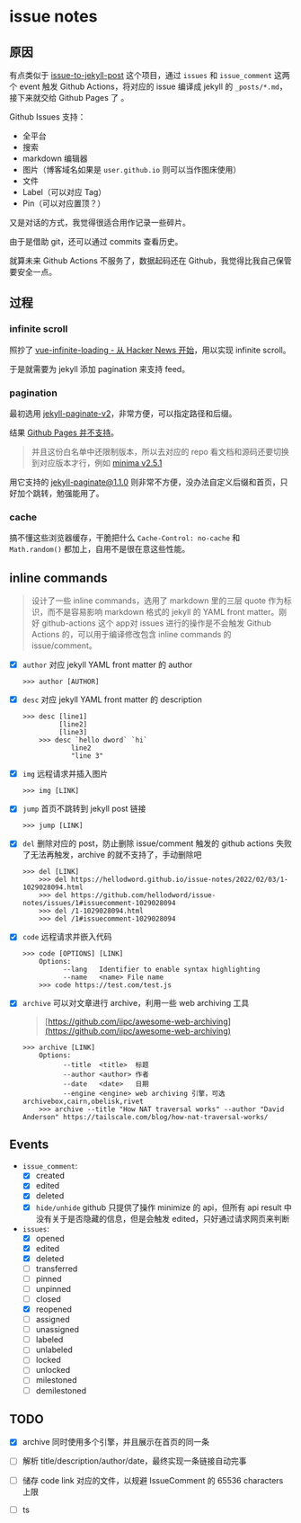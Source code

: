 # issue notes

## 原因

有点类似于 [issue-to-jekyll-post](https://github.com/yoshum/issue-to-jekyll-post) 这个项目，通过 `issues` 和 `issue_comment` 这两个 event 触发 Github Actions，将对应的 issue 编译成 jekyll 的 `_posts/*.md`，接下来就交给 Github Pages 了 。

Github Issues 支持：
- 全平台
- 搜索
- markdown 编辑器
- 图片（博客域名如果是 `user.github.io` 则可以当作图床使用）
- 文件
- Label（可以对应 Tag）
- Pin（可以对应置顶？）

又是对话的方式，我觉得很适合用作记录一些碎片。

由于是借助 git，还可以通过 commits 查看历史。

就算未来 Github Actions 不服务了，数据起码还在 Github，我觉得比我自己保管要安全一点。

## 过程

### infinite scroll

照抄了 [vue-infinite-loading - 从 Hacker News 开始](https://github.com/PeachScript/vue-infinite-loading/blob/4baed2bb078f076d3bff48c783ed324236630ed6/docs/zh/guide/start-with-hn.md)，用以实现 infinite scroll。

于是就需要为 jekyll 添加 pagination 来支持 feed。

### pagination

最初选用 [jekyll-paginate-v2](https://github.com/sverrirs/jekyll-paginate-v2)，非常方便，可以指定路径和后缀。

结果 [Github Pages 并不支持](https://pages.github.com/versions/)。

> 并且这份白名单中还限制版本，所以去对应的 repo 看文档和源码还要切换到对应版本才行，例如 [minima v2.5.1](https://github.com/jekyll/minima/tree/v2.5.1)

用它支持的 [jekyll-paginate@1.1.0](https://github.com/jekyll/jekyll-paginate/tree/v1.1.0) 则非常不方便，没办法自定义后缀和首页，只好加个跳转，勉强能用了。

### cache

搞不懂这些浏览器缓存，干脆把什么 `Cache-Control: no-cache` 和 `Math.random()` 都加上，自用不是很在意这些性能。


## inline commands
> 设计了一些 inline commands，选用了 markdown 里的三层 quote 作为标识，而不是容易影响 markdown 格式的 jekyll 的 YAML front matter。刚好 github-actions 这个 app对 issues 进行的操作是不会触发 Github Actions 的，可以用于编译修改包含 inline commands 的 issue/comment。
- [x] `author` 对应 jekyll YAML front matter 的 author
  ```
  >>> author [AUTHOR]
  ```
- [x] `desc` 对应 jekyll YAML front matter 的 description
  ```
  >>> desc [line1]
           [line2]
           [line3]
      >>> desc `hello dword` `hi`
              line2
              "line 3"
  ```
- [x] `img` 远程请求并插入图片
  ```
  >>> img [LINK]
  ```
- [x] `jump` 首页不跳转到 jekyll post 链接
  ```
  >>> jump [LINK]
  ```
- [x] `del` 删除对应的 post，防止删除 issue/comment 触发的 github actions 失败了无法再触发，archive 的就不支持了，手动删除吧
  ```
  >>> del [LINK]
      >>> del https://hellodword.github.io/issue-notes/2022/02/03/1-1029028094.html
      >>> del https://github.com/hellodword/issue-notes/issues/1#issuecomment-1029028094
      >>> del /1-1029028094.html
      >>> del /1#issuecomment-1029028094
  ```
- [x] `code` 远程请求并嵌入代码
  ```
  >>> code [OPTIONS] [LINK]
      Options:
            --lang   Identifier to enable syntax highlighting
            --name   <name> File name
      >>> code https://test.com/test.js
  ```
- [x] `archive` 可以对文章进行 archive，利用一些 web archiving 工具
  > [https://github.com/iipc/awesome-web-archiving](https://github.com/iipc/awesome-web-archiving)
  ```
  >>> archive [LINK]
      Options:
            --title  <title>  标题
            --author <author> 作者
            --date   <date>   日期
            --engine <engine> web archiving 引擎，可选 archivebox,cairn,obelisk,rivet
      >>> archive --title "How NAT traversal works" --author "David Anderson" https://tailscale.com/blog/how-nat-traversal-works/
  ```

## Events
- `issue_comment`:
  - [x] created
  - [x] edited
  - [x] deleted
  - [x] `hide/unhide` github 只提供了操作 minimize 的 api，但所有 api result 中没有关于是否隐藏的信息，但是会触发 edited，只好通过请求网页来判断
- `issues`:
  - [x] opened
  - [x] edited
  - [x] deleted
  - [ ] transferred
  - [ ] pinned
  - [ ] unpinned
  - [ ] closed
  - [x] reopened
  - [ ] assigned
  - [ ] unassigned
  - [ ] labeled
  - [ ] unlabeled
  - [ ] locked
  - [ ] unlocked
  - [ ] milestoned
  - [ ] demilestoned

## TODO

- [x] archive 同时使用多个引擎，并且展示在首页的同一条
- [ ] 解析 title/description/author/date，最终实现一条链接自动完事
- [ ] 储存 code link 对应的文件，以规避 IssueComment 的 65536 characters 上限
- [ ] ts

